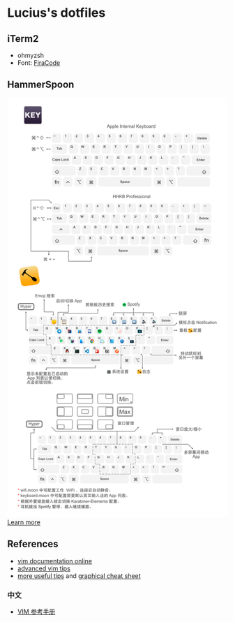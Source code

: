 # Lucius's dotfiles

## iTerm2
- ohmyzsh
- Font: [FiraCode](https://github.com/tonsky/FiraCode)

## HammerSpoon
![](images/Modifier-Keys.png)
[Learn more](/.hammerspoon/README.md)

## References

- [vim documentation online](http://vimdoc.sourceforge.net/htmldoc/usr_toc.html)
- [advanced vim tips](http://rayninfo.co.uk/vimtips.html)
- [more useful tips](http://www.viemu.com/a-why-vi-vim.html) and [graphical cheat sheet](http://www.viemu.com/a_vi_vim_graphical_cheat_sheet_tutorial.html)

### 中文

- [VIM 参考手册](http://vimcdoc.sourceforge.net/doc/)
